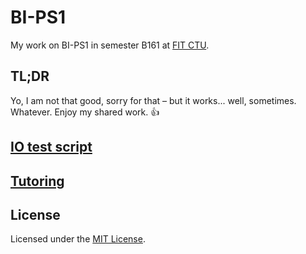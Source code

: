 # BI-PS1

My work on BI-PS1 in semester B161 at [FIT CTU](https://fit.cvut.cz/en).

## TL;DR

Yo, I am not that good, sorry for that – but it works... well, sometimes. Whatever. Enjoy my shared work. :thumbsup:

## [IO test script](iotest)

## [Tutoring](tutoring)

## License

Licensed under the [MIT License](LICENSE).
